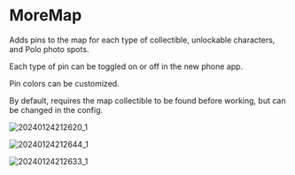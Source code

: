 # MoreMap

Adds pins to the map for each type of collectible, unlockable characters, and Polo photo spots.

Each type of pin can be toggled on or off in the new phone app.

Pin colors can be customized.

By default, requires the map collectible to be found before working, but can be changed in the config.

![20240124212620_1](https://github.com/TRPG0/BRC-MoreMap/assets/80716066/f58e955c-62e2-4e31-88bb-975a7124c6c1)

![20240124212644_1](https://github.com/TRPG0/BRC-MoreMap/assets/80716066/08256f15-e29b-408a-84c5-05d645c2711a)

![20240124212633_1](https://github.com/TRPG0/BRC-MoreMap/assets/80716066/98709cab-6a96-4d95-9014-e841b2251e9c)